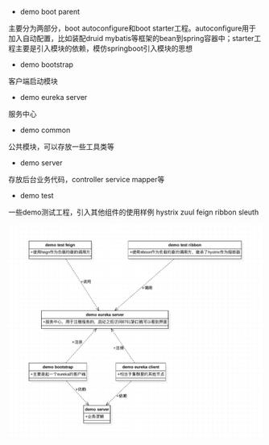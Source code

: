 - demo boot parent

主要分为两部分，boot autoconfigure和boot starter工程。autoconfigure用于加入自动配置，比如装配druid mybatis等框架的bean到spring容器中；starter工程主要是引入模块的依赖，模仿springboot引入模块的思想



- demo bootstrap

客户端启动模块


- demo eureka server

服务中心


- demo common

公共模块，可以存放一些工具类等


- demo server 

存放后台业务代码，controller service mapper等


- demo test

一些demo测试工程，引入其他组件的使用样例 hystrix zuul feign ribbon sleuth

![image](https://github.com/RobertLiu0905/SpringBootRepo/blob/master/code/demo-parent/pic/WechatIMG1916.jpeg)
